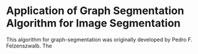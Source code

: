# Application of Graph Segmentation Algorithm for Image Segmentation

This algorithm for graph-segmentation was originally developed by Pedro F. Felzenszwalb. The